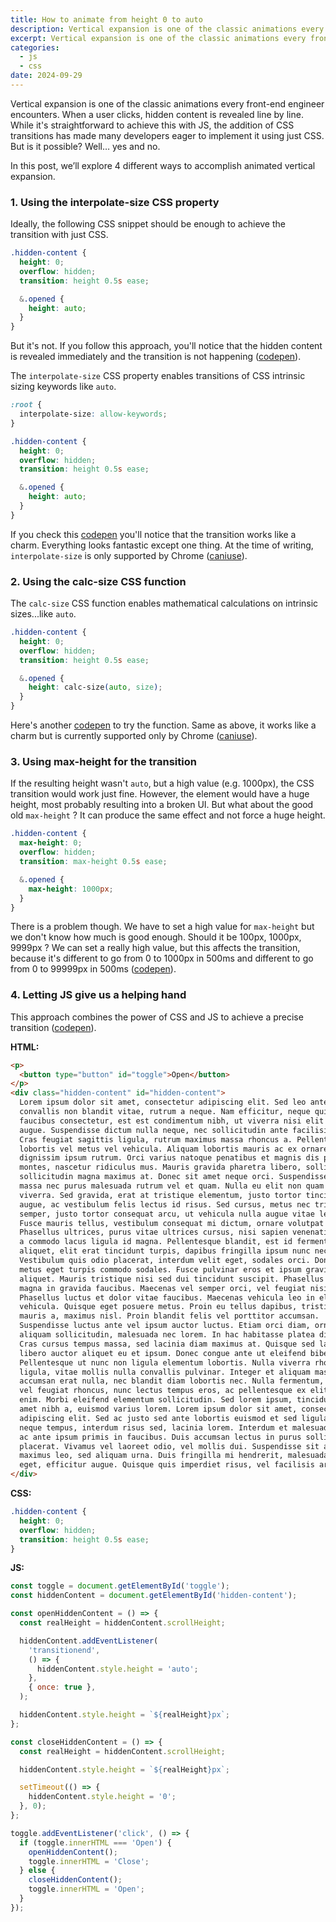```yaml
---
title: How to animate from height 0 to auto
description: Vertical expansion is one of the classic animations every front-end engineer encounters. In this post, we’ll explore 4 different ways to do vertical expansion.
excerpt: Vertical expansion is one of the classic animations every front-end engineer encounters. When a user clicks, hidden content is revealed line by line. While it's straightforward to achieve this with JS, the addition of CSS transitions has made many developers eager to implement it using just CSS. But is it possible? Well… yes and no. In this post, we’ll explore 4 different ways to accomplish vertical expansion.
categories:
  - js
  - css
date: 2024-09-29
---
```


Vertical expansion is one of the classic animations every front-end engineer encounters. When a user clicks, hidden content is revealed line by line. While it's straightforward to achieve this with JS, the addition of CSS transitions has made many developers eager to implement it using just CSS. But is it possible? Well… yes and no.

In this post, we’ll explore 4 different ways to accomplish animated vertical expansion.

### 1. Using the interpolate-size CSS property

Ideally, the following CSS snippet should be enough to achieve the transition with just CSS.

```css
.hidden-content {
  height: 0;
  overflow: hidden;
  transition: height 0.5s ease;

  &.opened {
    height: auto;
  }
}
```

But it's not. If you follow this approach, you'll notice that the hidden content is revealed immediately and the transition is not happening (<a href="https://codepen.io/Nikos-Printezis/pen/JjgYKWE" target="_blank" rel="nofollow noreferrer">codepen</a>).

The `interpolate-size` CSS property enables transitions of CSS intrinsic sizing keywords like `auto`.

```css
:root {
  interpolate-size: allow-keywords;
}

.hidden-content {
  height: 0;
  overflow: hidden;
  transition: height 0.5s ease;

  &.opened {
    height: auto;
  }
}
```

If you check this <a href="https://codepen.io/Nikos-Printezis/pen/PoMPzJd" target="_blank" rel="nofollow noreferrer">codepen</a> you'll notice that the transition works like a charm. Everything looks fantastic except one thing. At the time of writing, `interpolate-size` is only supported by Chrome (<a href="https://caniuse.com/?search=interpolate-size" target="_blank" rel="nofollow noreferrer">caniuse</a>).

### 2. Using the calc-size CSS function

The `calc-size` CSS function enables mathematical calculations on intrinsic sizes...like `auto`.

```css
.hidden-content {
  height: 0;
  overflow: hidden;
  transition: height 0.5s ease;

  &.opened {
    height: calc-size(auto, size);
  }
}
```

Here's another <a href="https://codepen.io/Nikos-Printezis/pen/rNXOLJe" target="_blank" rel="nofollow noreferrer">codepen</a> to try the function. Same as above, it works like a charm but is currently supported only by Chrome (<a href="https://caniuse.com/?search=calc-size" target="_blank" rel="nofollow noreferrer">caniuse</a>).

### 3. Using max-height for the transition

If the resulting height wasn't `auto`, but a high value (e.g. 1000px), the CSS transition would work just fine. However, the element would have a huge height, most probably resulting into a broken UI. But what about the good old `max-height` ? It can produce the same effect and not force a huge height.

```css
.hidden-content {
  max-height: 0;
  overflow: hidden;
  transition: max-height 0.5s ease;

  &.opened {
    max-height: 1000px;
  }
}
```

There is a problem though. We have to set a high value for `max-height` but we don't know how much is good enough. Should it be 100px, 1000px, 9999px ? We can set a really high value, but this affects the transition, because it's different to go from 0 to 1000px in 500ms and different to go from 0 to 99999px in 500ms (<a href="https://codepen.io/Nikos-Printezis/pen/bGXVexy" target="_blank" rel="nofollow noreferrer">codepen</a>).

### 4. Letting JS give us a helping hand

This approach combines the power of CSS and JS to achieve a precise transition (<a href="https://codepen.io/Nikos-Printezis/pen/ZEgbOZp" target="_blank" rel="nofollow noreferrer">codepen</a>).

**HTML:**

```html
<p>
  <button type="button" id="toggle">Open</button>
</p>
<div class="hidden-content" id="hidden-content">
  Lorem ipsum dolor sit amet, consectetur adipiscing elit. Sed leo ante,
  convallis non blandit vitae, rutrum a neque. Nam efficitur, neque quis
  faucibus consectetur, est est condimentum nibh, ut viverra nisi elit nec
  augue. Suspendisse dictum nulla neque, nec sollicitudin ante facilisis vel.
  Cras feugiat sagittis ligula, rutrum maximus massa rhoncus a. Pellentesque
  lobortis vel metus vel vehicula. Aliquam lobortis mauris ac ex ornare, a
  dignissim ipsum rutrum. Orci varius natoque penatibus et magnis dis parturient
  montes, nascetur ridiculus mus. Mauris gravida pharetra libero, sollicitudin
  sollicitudin magna maximus at. Donec sit amet neque orci. Suspendisse nec
  massa nec purus malesuada rutrum vel et quam. Nulla eu elit non quam commodo
  viverra. Sed gravida, erat at tristique elementum, justo tortor tincidunt
  augue, ac vestibulum felis lectus id risus. Sed cursus, metus nec tristique
  semper, justo tortor consequat arcu, ut vehicula nulla augue vitae lectus.
  Fusce mauris tellus, vestibulum consequat mi dictum, ornare volutpat sem.
  Phasellus ultrices, purus vitae ultrices cursus, nisi sapien venenatis tellus,
  a commodo lacus ligula id magna. Pellentesque blandit, est id fermentum
  aliquet, elit erat tincidunt turpis, dapibus fringilla ipsum nunc nec mi.
  Vestibulum quis odio placerat, interdum velit eget, sodales orci. Donec vitae
  metus eget turpis commodo sodales. Fusce pulvinar eros et ipsum gravida
  aliquet. Mauris tristique nisi sed dui tincidunt suscipit. Phasellus ultrices
  magna in gravida faucibus. Maecenas vel semper orci, vel feugiat nisi.
  Phasellus luctus et dolor vitae faucibus. Maecenas vehicula leo in elit luctus
  vehicula. Quisque eget posuere metus. Proin eu tellus dapibus, tristique
  mauris a, maximus nisl. Proin blandit felis vel porttitor accumsan.
  Suspendisse luctus ante vel ipsum auctor luctus. Etiam orci diam, ornare ac
  aliquam sollicitudin, malesuada nec lorem. In hac habitasse platea dictumst.
  Cras cursus tempus massa, sed lacinia diam maximus at. Quisque sed lacus quis
  libero auctor aliquet eu et ipsum. Donec congue ante ut eleifend bibendum.
  Pellentesque ut nunc non ligula elementum lobortis. Nulla viverra rhoncus
  ligula, vitae mollis nulla convallis pulvinar. Integer et aliquam massa. Sed
  accumsan erat nulla, nec blandit diam lobortis nec. Nulla fermentum, lectus
  vel feugiat rhoncus, nunc lectus tempus eros, ac pellentesque ex elit quis
  enim. Morbi eleifend elementum sollicitudin. Sed lorem ipsum, tincidunt sit
  amet nibh a, euismod varius lorem. Lorem ipsum dolor sit amet, consectetur
  adipiscing elit. Sed ac justo sed ante lobortis euismod et sed ligula. In in
  neque tempus, interdum risus sed, lacinia lorem. Interdum et malesuada fames
  ac ante ipsum primis in faucibus. Duis accumsan lectus in purus sollicitudin
  placerat. Vivamus vel laoreet odio, vel mollis dui. Suspendisse sit amet
  maximus leo, sed aliquam urna. Duis fringilla mi hendrerit, malesuada sapien
  eget, efficitur augue. Quisque quis imperdiet risus, vel facilisis arcu.
</div>
```

**CSS:**

```css
.hidden-content {
  height: 0;
  overflow: hidden;
  transition: height 0.5s ease;
}
```

**JS:**

```js
const toggle = document.getElementById('toggle');
const hiddenContent = document.getElementById('hidden-content');

const openHiddenContent = () => {
  const realHeight = hiddenContent.scrollHeight;

  hiddenContent.addEventListener(
    'transitionend',
    () => {
      hiddenContent.style.height = 'auto';
    },
    { once: true },
  );

  hiddenContent.style.height = `${realHeight}px`;
};

const closeHiddenContent = () => {
  const realHeight = hiddenContent.scrollHeight;

  hiddenContent.style.height = `${realHeight}px`;

  setTimeout(() => {
    hiddenContent.style.height = '0';
  }, 0);
};

toggle.addEventListener('click', () => {
  if (toggle.innerHTML === 'Open') {
    openHiddenContent();
    toggle.innerHTML = 'Close';
  } else {
    closeHiddenContent();
    toggle.innerHTML = 'Open';
  }
});
```
